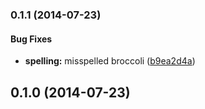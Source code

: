 ### 0.1.1 (2014-07-23)


#### Bug Fixes

* **spelling:** misspelled broccoli ([b9ea2d4a](https://github.com/CaryLandholt/broccoli-ng-classify/commit/b9ea2d4a9744e3c7915f3d87bb978f8ffa9fa8c4))


## 0.1.0 (2014-07-23)

